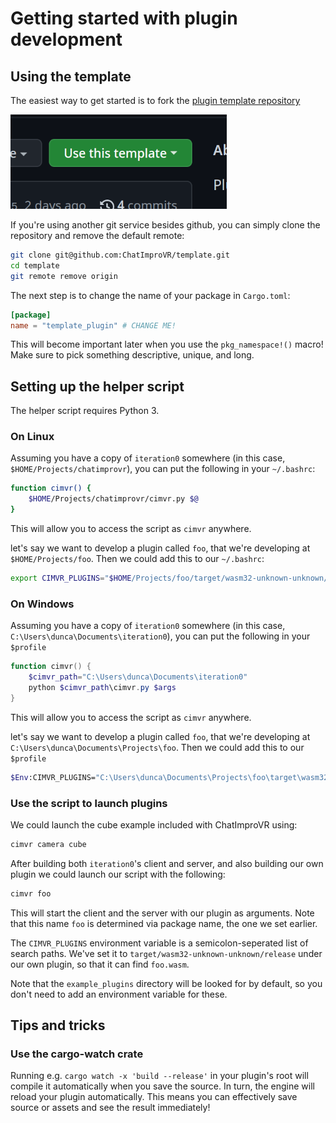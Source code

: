 # Getting started with plugin development
## Using the template
The easiest way to get started is to fork the 
[plugin template repository](https://github.com/ChatImproVR/template)

![Use this template button](./use_this_template.png)

If you're using another git service besides github, you can simply clone the repository and remove the default remote:
```sh
git clone git@github.com:ChatImproVR/template.git
cd template
git remote remove origin
```

The next step is to change the name of your package in `Cargo.toml`:
```toml
[package]
name = "template_plugin" # CHANGE ME!
```

This will become important later when you use the `pkg_namespace!()` macro! Make sure to pick something descriptive, unique, and long.

## Setting up the helper script
The helper script requires Python 3.

### On Linux
Assuming you have a copy of `iteration0` somewhere (in this case, `$HOME/Projects/chatimprovr`), you can put the following in your `~/.bashrc`:

```bash
function cimvr() {
    $HOME/Projects/chatimprovr/cimvr.py $@
}
```
This will allow you to access the script as `cimvr` anywhere.

let's say we want to develop a plugin called `foo`, that we're developing at `$HOME/Projects/foo`. Then we could add this to our `~/.bashrc`:
```bash
export CIMVR_PLUGINS="$HOME/Projects/foo/target/wasm32-unknown-unknown/release"
```

### On Windows
Assuming you have a copy of `iteration0` somewhere (in this case, `C:\Users\dunca\Documents\iteration0`), you can put the following in your `$profile`
```ps1
function cimvr() {
    $cimvr_path="C:\Users\dunca\Documents\iteration0"
    python $cimvr_path\cimvr.py $args
}
```
This will allow you to access the script as `cimvr` anywhere.

let's say we want to develop a plugin called `foo`, that we're developing at `C:\Users\dunca\Documents\Projects\foo`. Then we could add this to our `$profile`
```bash
$Env:CIMVR_PLUGINS="C:\Users\dunca\Documents\Projects\foo\target\wasm32-unknown-unknown\release"
```

### Use the script to launch plugins
We could launch the cube example included with ChatImproVR using:
```bash
cimvr camera cube
```

After building both `iteration0`'s client and server, and also building our own plugin we could launch our script with the following:

```bash
cimvr foo
```

This will start the client and the server with our plugin as arguments. Note that this name `foo` is determined via package name, the one we set earlier.

The `CIMVR_PLUGINS` environment variable is a semicolon-seperated list of search paths. We've set it to `target/wasm32-unknown-unknown/release` under our own plugin, so that it can find `foo.wasm`.

Note that the `example_plugins` directory will be looked for by default, so you don't need to add an environment variable for these.

## Tips and tricks
### Use the cargo-watch crate
Running e.g. `cargo watch -x 'build --release'` in your plugin's root will compile it automatically when you save the source. In turn, the engine will reload your plugin automatically. This means you can effectively save source or assets and see the result immediately!
